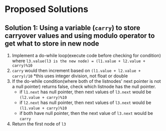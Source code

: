 # Proposed Solutions

## Solution 1: Using a variable (`carry`) to store carryover values and using modulo operator to get what to store in new node
1. Implement a do-while loop(execute code before checking for condition) where `l3.value(l3 is the new node) = (l1.value + l2.value + carry)%10`
2. `carry` would then increment based on `(l1.value + l2.value + carry)/10` *this uses integer division, not float or double
3. If the do-while condition(where both of the listnodes' next pointer is not a null pointer) returns false, check which listnode has the null pointer.
    - if `l1.next` has null pointer, then next values of `l3.next` would be `(l2.value + carry)%10`
    - if `l2.next` has null pointer, then next values of `l3.next` would be `(l1.value + carry)%10`
    - if both have null pointer, then the next value of `l3.next` would be `carry`
4. Return the first node of `l3`